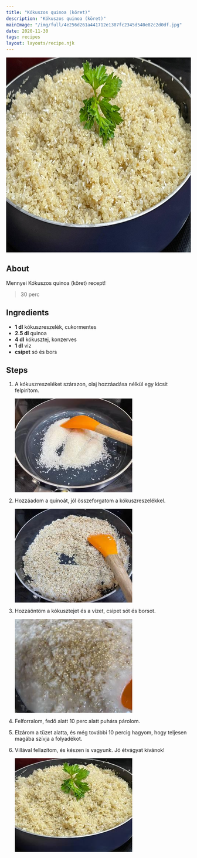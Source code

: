 ```yaml
---
title: "Kókuszos quinoa (köret)"
description: "Kókuszos quinoa (köret)"
mainImage: "/img/full/4e256d261a441712e1307fc2345d540e82c2d0df.jpg"
date: 2020-11-30
tags: recipes
layout: layouts/recipe.njk
---
```

                            
<p align="center"><a href="https://cookpad.com/hu/receptek/14140372-kokuszos-quinoa-koret" rel="Recipe source page"><img width="751" height="532" src="/img/full/4e256d261a441712e1307fc2345d540e82c2d0df.jpg"/></a></p>

## About
Mennyei Kókuszos quinoa (köret) recept! 

> 30 perc 

## Ingredients
* **1 dl** kókuszreszelék, cukormentes
* **2.5 dl** quinoa
* **4 dl** kókusztej, konzerves
* **1 dl** viz
* **csipet** só és bors

## Steps

1. A kókuszreszeléket szárazon, olaj hozzáadása nélkül egy kicsit felpirítom.
 
    <p><img width="320" height="256" align="left" src="/img/full/72e991eccdf2a7abc334050af4109d5520595f2d.jpg"/></p><div style="clear: both"/>

2. Hozzáadom a quinoát, jól összeforgatom a kókuszreszelékkel.
 
    <p><img width="320" height="256" align="left" src="/img/full/0bb42ab5804154a99f0b7eea38ba9ee3cc1cd275.jpg"/></p><div style="clear: both"/>

3. Hozzáöntöm a kókusztejet és a vizet, csipet sót és borsot.
 
    <p><img width="320" height="256" align="left" src="/img/full/df183c997f1517a53524ee224a89ebc58d5b4cc9.jpg"/></p><div style="clear: both"/>

4. Felforralom, fedő alatt 10 perc alatt puhára párolom.
 
    <div style="clear: both"/>

5. Elzárom a tüzet alatta, és még további 10 percig hagyom, hogy teljesen magába szívja a folyadékot.
 
    <div style="clear: both"/>

6. Villával fellazítom, és készen is vagyunk. Jó étvágyat kívánok!
 
    <p><img width="320" height="256" align="left" src="/img/full/c58382dbe8b094cd84ce98ba7ca09d336e1efca1.jpg"/></p><div style="clear: both"/>

